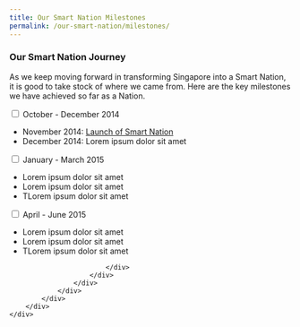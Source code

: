 ```yaml
---
title: Our Smart Nation Milestones 
permalink: /our-smart-nation/milestones/
---
```


<div class="row">
	<div class="col is-8 is-offset-2 print-content"><h3 id="frequently-asked-questions"><strong>Our Smart Nation Journey</strong></h3>
		<p>As we keep moving forward in transforming Singapore into a Smart Nation, it is good to take stock of where we came from. Here are the key milestones we have achieved so far as a Nation.</p>
		<div class="courseAccordion">
			<div class="row">
	  			<div class="col">
					<div class="tab">
						<input type="checkbox" id="chck_Q1" />
						<label class="tab-label" for="chck_Q1">October - December 2014</label>
						<div class="tab-content"><p><ul>
<li>November 2014: <a href="https://www.smartnation.gov.sg/images/default-source/default-album/snpinfographic2020_28022020-185e372ddd90f40d5a2cc62a662b33370.png?sfvrsn=88c46022_0" target="_blank">Launch of Smart Nation</a></li>
<li>December 2014: Lorem ipsum dolor sit amet</li></ul></p>
							</div>										
						</div>				
						<div class="tab">
							<input type="checkbox" id="chck_Q2" />
							<label class="tab-label" for="chck_Q2">January - March 2015</label>
							<div class="tab-content"><p><ul>
<li>Lorem ipsum dolor sit amet</li>
<li>Lorem ipsum dolor sit amet</li>
<li>TLorem ipsum dolor sit amet</li></ul></p>
							</div>
						</div>
						<div class="tab">
							<input type="checkbox" id="chck_Q3" />
							<label class="tab-label" for="chck_Q3">April - June 2015</label>
							<div class="tab-content"><p><ul>
<li>Lorem ipsum dolor sit amet</li>
<li>Lorem ipsum dolor sit amet</li>
<li>TLorem ipsum dolor sit amet</li></ul></p>
							</div>					
						
							</div>					
						</div>
					</div>
				</div>
			</div>
		</div>
	</div>
</div>

